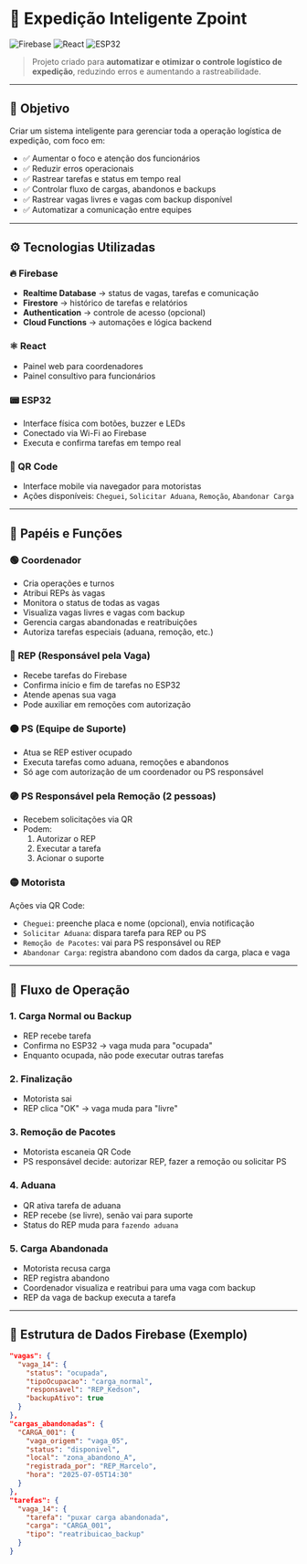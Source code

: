 # 🚀 Expedição Inteligente Zpoint

![Firebase](https://img.shields.io/badge/Firebase-integrado-orange)
![React](https://img.shields.io/badge/React-frontend-blue)
![ESP32](https://img.shields.io/badge/ESP32-hardware-lightgrey)

> Projeto criado para **automatizar e otimizar o controle logístico de expedição**, reduzindo erros e aumentando a rastreabilidade.

---

## 📌 Objetivo

Criar um sistema inteligente para gerenciar toda a operação logística de expedição, com foco em:

- ✅ Aumentar o foco e atenção dos funcionários  
- ✅ Reduzir erros operacionais  
- ✅ Rastrear tarefas e status em tempo real  
- ✅ Controlar fluxo de cargas, abandonos e backups  
- ✅ Rastrear vagas livres e vagas com backup disponível  
- ✅ Automatizar a comunicação entre equipes  

---

## ⚙️ Tecnologias Utilizadas

### 🔥 Firebase

- **Realtime Database** → status de vagas, tarefas e comunicação  
- **Firestore** → histórico de tarefas e relatórios  
- **Authentication** → controle de acesso (opcional)  
- **Cloud Functions** → automações e lógica backend  

### ⚛️ React

- Painel web para coordenadores  
- Painel consultivo para funcionários  

### 📟 ESP32

- Interface física com botões, buzzer e LEDs  
- Conectado via Wi-Fi ao Firebase  
- Executa e confirma tarefas em tempo real  

### 📱 QR Code

- Interface mobile via navegador para motoristas  
- Ações disponíveis: `Cheguei`, `Solicitar Aduana`, `Remoção`, `Abandonar Carga`

---

## 👥 Papéis e Funções

### 🟢 Coordenador

- Cria operações e turnos  
- Atribui REPs às vagas  
- Monitora o status de todas as vagas  
- Visualiza vagas livres e vagas com backup  
- Gerencia cargas abandonadas e reatribuições  
- Autoriza tarefas especiais (aduana, remoção, etc.)

### 🔵 REP (Responsável pela Vaga)

- Recebe tarefas do Firebase  
- Confirma início e fim de tarefas no ESP32  
- Atende apenas sua vaga  
- Pode auxiliar em remoções com autorização  

### 🟠 PS (Equipe de Suporte)

- Atua se REP estiver ocupado  
- Executa tarefas como aduana, remoções e abandonos  
- Só age com autorização de um coordenador ou PS responsável  

### 🟣 PS Responsável pela Remoção (2 pessoas)

- Recebem solicitações via QR  
- Podem:
  1. Autorizar o REP
  2. Executar a tarefa
  3. Acionar o suporte

### 🟡 Motorista

Ações via QR Code:

- `Cheguei`: preenche placa e nome (opcional), envia notificação  
- `Solicitar Aduana`: dispara tarefa para REP ou PS  
- `Remoção de Pacotes`: vai para PS responsável ou REP  
- `Abandonar Carga`: registra abandono com dados da carga, placa e vaga  

---

## 🔄 Fluxo de Operação

### 1. Carga Normal ou Backup  
- REP recebe tarefa  
- Confirma no ESP32 → vaga muda para "ocupada"  
- Enquanto ocupada, não pode executar outras tarefas  

### 2. Finalização  
- Motorista sai  
- REP clica "OK" → vaga muda para "livre"  

### 3. Remoção de Pacotes  
- Motorista escaneia QR Code  
- PS responsável decide: autorizar REP, fazer a remoção ou solicitar PS  

### 4. Aduana  
- QR ativa tarefa de aduana  
- REP recebe (se livre), senão vai para suporte  
- Status do REP muda para `fazendo aduana`  

### 5. Carga Abandonada  
- Motorista recusa carga  
- REP registra abandono  
- Coordenador visualiza e reatribui para uma vaga com backup  
- REP da vaga de backup executa a tarefa

---

## 🧱 Estrutura de Dados Firebase (Exemplo)

```json
"vagas": {
  "vaga_14": {
    "status": "ocupada",
    "tipoOcupacao": "carga_normal",
    "responsavel": "REP_Kedson",
    "backupAtivo": true
  }
},
"cargas_abandonadas": {
  "CARGA_001": {
    "vaga_origem": "vaga_05",
    "status": "disponivel",
    "local": "zona_abandono_A",
    "registrada_por": "REP_Marcelo",
    "hora": "2025-07-05T14:30"
  }
},
"tarefas": {
  "vaga_14": {
    "tarefa": "puxar carga abandonada",
    "carga": "CARGA_001",
    "tipo": "reatribuicao_backup"
  }
}
